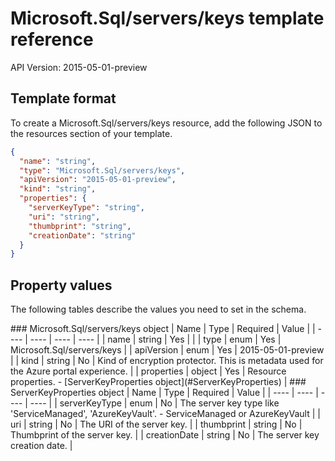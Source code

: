# Microsoft.Sql/servers/keys template reference
API Version: 2015-05-01-preview
## Template format

To create a Microsoft.Sql/servers/keys resource, add the following JSON to the resources section of your template.

```json
{
  "name": "string",
  "type": "Microsoft.Sql/servers/keys",
  "apiVersion": "2015-05-01-preview",
  "kind": "string",
  "properties": {
    "serverKeyType": "string",
    "uri": "string",
    "thumbprint": "string",
    "creationDate": "string"
  }
}
```
## Property values

The following tables describe the values you need to set in the schema.

<a id="Microsoft.Sql/servers/keys" />
### Microsoft.Sql/servers/keys object
|  Name | Type | Required | Value |
|  ---- | ---- | ---- | ---- |
|  name | string | Yes |  |
|  type | enum | Yes | Microsoft.Sql/servers/keys |
|  apiVersion | enum | Yes | 2015-05-01-preview |
|  kind | string | No | Kind of encryption protector. This is metadata used for the Azure portal experience. |
|  properties | object | Yes | Resource properties. - [ServerKeyProperties object](#ServerKeyProperties) |


<a id="ServerKeyProperties" />
### ServerKeyProperties object
|  Name | Type | Required | Value |
|  ---- | ---- | ---- | ---- |
|  serverKeyType | enum | No | The server key type like 'ServiceManaged', 'AzureKeyVault'. - ServiceManaged or AzureKeyVault |
|  uri | string | No | The URI of the server key. |
|  thumbprint | string | No | Thumbprint of the server key. |
|  creationDate | string | No | The server key creation date. |

